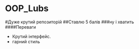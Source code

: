 # OOP_Lubs
#Дуже крутий репозиторій
##Ставлю 5 балів
###ну і хватить
####Переваги
- Крутий інтерфейс.
- гарний стиль